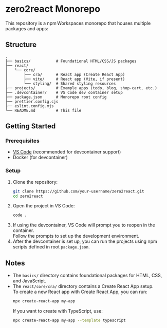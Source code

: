# zero2react Monorepo

This repository is a npm Workspaces monorepo that houses multiple packages and apps:

## Structure

```
.
├── basics/           # Foundational HTML/CSS/JS packages
├── react/
│   └── core/
│       ├── cra/      # React app (Create React App)
│       ├── vite/     # React app (Vite, if present)
│       └── styling/  # Shared styling resources
├── projects/         # Example apps (todo, blog, shop-cart, etc.)
├── .devcontainer/    # VS Code dev container setup
├── package.json      # Monorepo root config
├── prettier.config.cjs
├── eslint.config.mjs
└── README.md         # This file
```

## Getting Started

### Prerequisites

- [VS Code](https://code.visualstudio.com/) (recommended for devcontainer support)
- Docker (for devcontainer)

### Setup

1. Clone the repository:
   ```bash
   git clone https://github.com/your-username/zero2react.git
   cd zero2react
   ```
2. Open the project in VS Code:
   ```bash
   code .
   ```
3. If using the devcontainer, VS Code will prompt you to reopen in the container.  
   Follow the prompts to set up the development environment.
4. After the devcontainer is set up, you can run the projects using npm scripts defined in root `package.json`.

## Notes

- The `basics/` directory contains foundational packages for HTML, CSS, and JavaScript.
- The `react/core/cra/` directory contains a Create React App setup. \
  To create a new React app with Create React App, you can run:
  ```bash
  npx create-react-app my-app
  ```
  If you want to create with TypeScript, use:
  ```bash
  npx create-react-app my-app --template typescript
  ```
